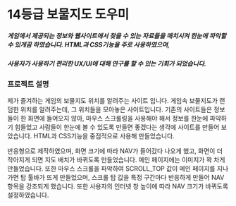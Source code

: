 # 14등급 보물지도 도우미

##### 게임에서 제공되는 정보와 웹사이트에서 찾을 수 있는 자료들을 매치시켜 한눈에 파악할 수 있게끔 하였습니다. HTML과 CSS기능을 주로 사용하였으며, 
##### 사용자가 사용하기 편리한 UX/UI에 대해 연구를 할 수 있는 기회가 되었습니다.

### 프로젝트 설명

제가 즐겨하는 게임의 보물지도 위치를 알려주는 사이트 입니다. 게임속 보물지도가 랜덤한 위치를 알려주는데, 그 위치들을 모아놓은 사이트입니다.
기존의 사이트들은 정보들이 한 화면에 들어오지 않아, 마우스 스크롤링을 사용해야 해서 정보를 한눈에 파악하기 힘들었고 사람들이 한눈에 볼 수 있도록
만들면 좋겠다는 생각에 사이트를 만들어 보았습니다. HTML과 CSS기능을 중점적으로 사용해 만들었습니다.

반응형으로 제작하였으며, 화면 크기에 따라 NAV가 들어갔다 나오게 했고, 화면이 더 작아지게 되면 지도 배치가 바뀌도록 만들었습니다.
메인 페이지에는 이미지가 꽉 차게 만들었습니다. 또한 마우스 스크롤을 파악하여 SCROLL_TOP 값이 메인 페이지를 지나가면 탑 툴바가 뜨게 만들었으며,
스크롤 탑 값을 특정 구간마다 반응하게 만들어 NAV항목을 강조되게 했습니다. 또한 사용자의 인터넷 창 높이에 따라 NAV 크기가 바뀌도록 설정하였습니다.

